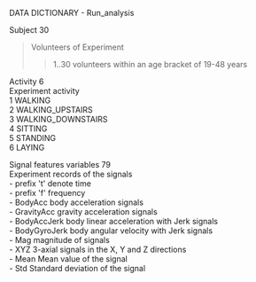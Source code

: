DATA DICTIONARY - Run_analysis

Subject  30                 
>Volunteers of Experiment   
>>1..30  volunteers within an age bracket of 19-48 years
               
Activity 6      
         Experiment activity<br />
                1 WALKING<br />
                2 WALKING_UPSTAIRS<br />
                3 WALKING_DOWNSTAIRS<br />
                4 SITTING<br />
                5 STANDING<br />
                6 LAYING<br />  
         
Signal features variables 79        
         Experiment records of the signals<br />
                 - prefix 't'      denote time<br />
                 - prefix 'f'                frequency<br />
                 - BodyAcc             body acceleration signals<br />
                 - GravityAcc               gravity acceleration signals<br />
                 - BodyAccJerk             body linear acceleration with Jerk signals<br />
                 - BodyGyroJerk           body angular velocity with Jerk signals<br />
                 - Mag                    magnitude of signals<br />
                 - XYZ                    3-axial signals in the X, Y and Z directions<br />
                 - Mean                  Mean value of the signal<br />
                 - Std                    Standard deviation of the signal<br />
